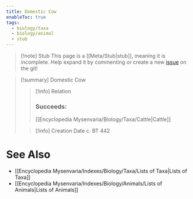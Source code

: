 ```yaml
---
title: Domestic Cow
enableToc: true
tags:
  - biology/taxa
  - biology/animal
  - stub
---
```


> [!note] Stub
> This page is a [[Meta/Stub|stub]], meaning it is incomplete. Help expand it by commenting or create a new [issue](https://github.com/RagtimeGal/quartz--encyclopedia-mysenvaria/issues/new/choose) on the git!


> [!summary] Domestic Cow
> > [!info] Relation
> > ### Succeeds:
> > [[Encyclopedia Mysenvaria/Biology/Taxa/Cattle|Cattle]]
>
> > [!info] Creation Date
> > c. BT 442



# See Also
- [[Encyclopedia Mysenvaria/Indexes/Biology/Taxa/Lists of Taxa|Lists of Taxa]]
- [[Encyclopedia Mysenvaria/Indexes/Biology/Animals/Lists of Animals|Lists of Animals]]
